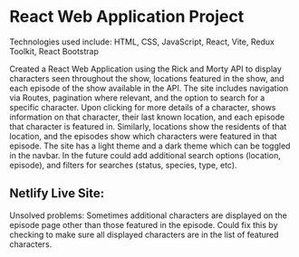 # React Web Application Project

Technologies used include: HTML, CSS, JavaScript, React, Vite, Redux Toolkit, React Bootstrap

Created a React Web Application using the Rick and Morty API to display characters seen throughout the show, locations featured in the show, and each episode of the show available in the API. The site includes navigation via Routes, pagination where relevant, and the option to search for a specific character. Upon clicking for more details of a character, shows information on that character, their last known location, and each episode that character is featured in. Similarly, locations show the residents of that location, and the episodes show which characters were featured in that episode. The site has a light theme and a dark theme which can be toggled in the navbar. In the future could add additional search options (location, episode), and filters for searches (status, species, type, etc).

## Netlify Live Site:

Unsolved problems:
Sometimes additional characters are displayed on the episode page other than those featured in the episode. Could fix this by checking to make sure all displayed characters are in the list of featured characters.
